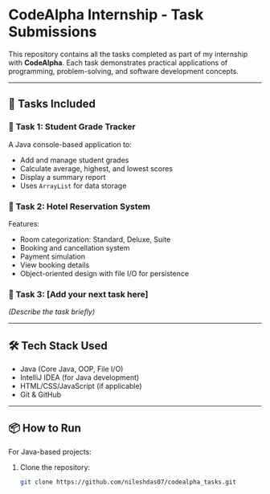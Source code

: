 # CodeAlpha Internship - Task Submissions

This repository contains all the tasks completed as part of my internship with **CodeAlpha**. Each task demonstrates practical applications of programming, problem-solving, and software development concepts.

---

## 📁 Tasks Included

### 🔹 Task 1: Student Grade Tracker
A Java console-based application to:
- Add and manage student grades
- Calculate average, highest, and lowest scores
- Display a summary report
- Uses `ArrayList` for data storage

### 🔹 Task 2: Hotel Reservation System
Features:
- Room categorization: Standard, Deluxe, Suite
- Booking and cancellation system
- Payment simulation
- View booking details
- Object-oriented design with file I/O for persistence

### 🔹 Task 3: [Add your next task here]
*(Describe the task briefly)*

---

## 🛠️ Tech Stack Used

- Java (Core Java, OOP, File I/O)
- IntelliJ IDEA (for Java development)
- HTML/CSS/JavaScript (if applicable)
- Git & GitHub

---

## 📦 How to Run

For Java-based projects:

1. Clone the repository:
   ```bash
   git clone https://github.com/nileshdas07/codealpha_tasks.git
